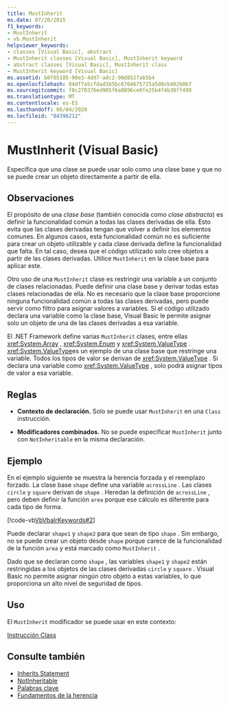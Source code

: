 ```yaml
---
title: MustInherit
ms.date: 07/20/2015
f1_keywords:
- MustInherit
- vb.MustInherit
helpviewer_keywords:
- classes [Visual Basic], abstract
- MustInherit classes [Visual Basic], MustInherit keyword
- abstract classes [Visual Basic], MustInherit class
- MustInherit keyword [Visual Basic]
ms.assetid: b8f05185-90e3-4dd7-adc2-90d852fab5b4
ms.openlocfilehash: 84df7a5cfdad3b5bc6764675725a5d0cb402b0b7
ms.sourcegitcommit: f8c270376ed905f6a8896ce0fe25b4f4b38ff498
ms.translationtype: MT
ms.contentlocale: es-ES
ms.lasthandoff: 06/04/2020
ms.locfileid: "84396212"
---
```

# <a name="mustinherit-visual-basic"></a>MustInherit (Visual Basic)
Especifica que una clase se puede usar solo como una clase base y que no se puede crear un objeto directamente a partir de ella.  
  
## <a name="remarks"></a>Observaciones  
 El propósito de una *clase base* (también conocida como *clase abstracta*) es definir la funcionalidad común a todas las clases derivadas de ella. Esto evita que las clases derivadas tengan que volver a definir los elementos comunes. En algunos casos, esta funcionalidad común no es suficiente para crear un objeto utilizable y cada clase derivada define la funcionalidad que falta. En tal caso, desea que el código utilizado solo cree objetos a partir de las clases derivadas. Utilice `MustInherit` en la clase base para aplicar este.  
  
 Otro uso de una `MustInherit` clase es restringir una variable a un conjunto de clases relacionadas. Puede definir una clase base y derivar todas estas clases relacionadas de ella. No es necesario que la clase base proporcione ninguna funcionalidad común a todas las clases derivadas, pero puede servir como filtro para asignar valores a variables. Si el código utilizado declara una variable como la clase base, Visual Basic le permite asignar solo un objeto de una de las clases derivadas a esa variable.  
  
 El .NET Framework define varias `MustInherit` clases, entre ellas <xref:System.Array> , <xref:System.Enum> y <xref:System.ValueType> . <xref:System.ValueType>es un ejemplo de una clase base que restringe una variable. Todos los tipos de valor se derivan de <xref:System.ValueType> . Si declara una variable como <xref:System.ValueType> , solo podrá asignar tipos de valor a esa variable.  
  
## <a name="rules"></a>Reglas  
  
- **Contexto de declaración.** Solo se puede usar `MustInherit` en una `Class` instrucción.  
  
- **Modificadores combinados.** No se puede especificar `MustInherit` junto con `NotInheritable` en la misma declaración.  
  
## <a name="example"></a>Ejemplo  
 En el ejemplo siguiente se muestra la herencia forzada y el reemplazo forzado. La clase base `shape` define una variable `acrossLine` . Las clases `circle` y `square` derivan de `shape` . Heredan la definición de `acrossLine` , pero deben definir la función `area` porque ese cálculo es diferente para cada tipo de forma.  
  
 [!code-vb[VbVbalrKeywords#2](~/samples/snippets/visualbasic/VS_Snippets_VBCSharp/VbVbalrKeywords/VB/Class1.vb#2)]  
  
 Puede declarar `shape1` y `shape2` para que sean de tipo `shape` . Sin embargo, no se puede crear un objeto desde `shape` porque carece de la funcionalidad de la función `area` y está marcado como `MustInherit` .  
  
 Dado que se declaran como `shape` , las variables `shape1` y `shape2` están restringidas a los objetos de las clases derivadas `circle` y `square` . Visual Basic no permite asignar ningún otro objeto a estas variables, lo que proporciona un alto nivel de seguridad de tipos.  
  
## <a name="usage"></a>Uso  
 El `MustInherit` modificador se puede usar en este contexto:  
  
 [Instrucción Class](../statements/class-statement.md)  
  
## <a name="see-also"></a>Consulte también

- [Inherits Statement](../statements/inherits-statement.md)
- [NotInheritable](notinheritable.md)
- [Palabras clave](../keywords/index.md)
- [Fundamentos de la herencia](../../programming-guide/language-features/objects-and-classes/inheritance-basics.md)
